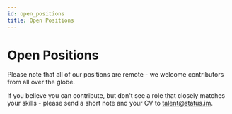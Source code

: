 ```yaml
---
id: open_positions
title: Open Positions 
---
```


# Open Positions

Please note that all of our positions are remote - we welcome contributors from all over the globe.
 
<div id="grnhse_app"></div>
<script src="https://boards.greenhouse.io/embed/job_board/js?for=status72"></script>


If you believe you can contribute, but don't see a role that closely matches your skills - please send a short note and your CV to talent@status.im.

